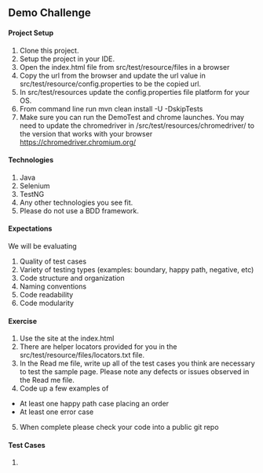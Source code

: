 ## Demo Challenge


#### Project Setup
1. Clone this project.
2. Setup the project in your IDE.
3. Open the index.html file from src/test/resource/files in a browser
4. Copy the url from the browser and update the url value in src/test/resource/config.properties to be the copied url.
5. In src/test/resources update the config.properties file platform for your OS.
6. From command line run mvn clean install -U -DskipTests
7. Make sure you can run the DemoTest and chrome launches.  You may need to update the chromedriver in /src/test/resources/chromedriver/ to the version that works with your browser
   https://chromedriver.chromium.org/


#### Technologies
1. Java
2. Selenium
3. TestNG
4. Any other technologies you see fit.
5. Please do not use a BDD framework.

#### Expectations
We will be evaluating
1. Quality of test cases
2. Variety  of testing types (examples: boundary, happy path, negative, etc)
3. Code structure and organization
4. Naming conventions
5. Code readability
6. Code modularity

#### Exercise
1. Use the site at the index.html
2. There are helper locators provided for you in the src/test/resource/files/locators.txt file.
3. In the Read me file, write up all of the test cases you think are necessary to test the sample page.  Please note any defects or issues observed in the Read me file.
4. Code up a few examples of 
  - At least one happy path case placing an order
  - At least one error case
5. When complete please check your code into a public git repo

#### Test Cases

 1.  

